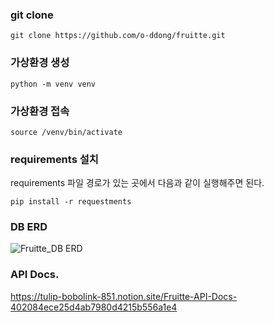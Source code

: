 ### git clone
```
git clone https://github.com/o-ddong/fruitte.git
```
### 가상환경 생성
```
python -m venv venv
```

### 가상환경 접속
```
source /venv/bin/activate
```

### requirements 설치
requirements 파일 경로가 있는 곳에서 다음과 같이 실행해주면 된다.
```
pip install -r requestments
```

### DB ERD
![Fruitte_DB ERD](https://user-images.githubusercontent.com/71745798/193421617-bbb1843b-694c-43f5-be48-af3c4f16e2c0.png)


### API Docs.
https://tulip-bobolink-851.notion.site/Fruitte-API-Docs-402084ece25d4ab7980d4215b556a1e4
